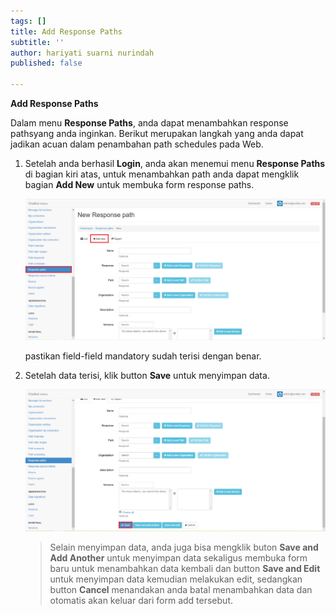 ```yaml
---
tags: []
title: Add Response Paths
subtitle: ''
author: hariyati suarni nurindah
published: false

---
```

**Add Response Paths**

Dalam menu **Response Paths**, anda dapat menambahkan response pathsyang anda inginkan. Berikut merupakan langkah yang anda dapat jadikan acuan dalam penambahan path schedules pada Web.

1. Setelah anda berhasil **Login**, anda akan menemui menu **Response Paths** di bagian kiri atas, untuk menambahkan path anda dapat mengklik bagian **Add New** untuk membuka form response paths.

   ![](/uploads/responsepath5.PNG)

   pastikan field-field mandatory sudah terisi dengan benar.
2. Setelah data terisi, klik button **Save** untuk menyimpan data.

   ![](/uploads/responsepath6.PNG)

   > Selain menyimpan data, anda juga bisa mengklik buton **Save and Add Another** untuk menyimpan data sekaligus membuka form baru untuk menambahkan data kembali dan button **Save and Edit** untuk menyimpan data kemudian melakukan edit, sedangkan button **Cancel** menandakan anda batal menambahkan data dan otomatis akan keluar dari form add tersebut.
